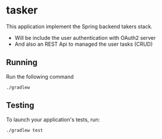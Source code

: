 # tasker
This application implement the Spring backend takers stack.

  - Will be include the user authentication with OAuth2 server
  - And also an REST Api to managed the user tasks (CRUD)

## Running

Run the following command

    ./gradlew

## Testing

To launch your application's tests, run:

    ./gradlew test
